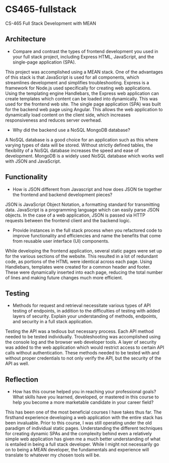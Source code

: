 # CS465-fullstack
CS-465 Full Stack Development with MEAN

## Architecture
-	Compare and contrast the types of frontend development you used in your full stack project, including Express HTML, JavaScript, and the single-page application (SPA).

This project was accomplished using a MEAN stack. One of the advantages of this stack is that JavaScript is used for all components, which streamlines development and simplifies troubleshooting. 
Express is a framework for Node.js used specifically for creating web applications. Using the templating engine Handlebars, the Express web application can create templates which content can be loaded into dynamically. This was used for the frontend web site.
The single page application (SPA) was built for the backend web page using Angular. This allows the web application to dynamically load content on the client side, which increases responsiveness and reduces server overhead.

-	Why did the backend use a NoSQL MongoDB database?

A NoSQL database is a good choice for an application such as this where varying types of data will be stored. Without strictly defined tables, the flexibility of a NoSQL database increases the speed and ease of development. MongoDB is a widely used NoSQL database which works well with JSON and JavaScript.

## Functionality
- How is JSON different from Javascript and how does JSON tie together the frontend and backend development pieces?

JSON is JavaScript Object Notation, a formatting standard for transmitting data. JavaScript is a programming language which can easily parse JSON objects. In the case of a web application, JSON is passed via HTTP requests between the frontend client and the backend logic.

-	Provide instances in the full stack process when you refactored code to improve functionality and efficiencies and name the benefits that come from reusable user interface (UI) components.

While developing the frontend application, several static pages were set up for the various sections of the website. This resulted in a lot of redundant code, as portions of the HTML were identical across each page. Using Handlebars, templates were created for a common header and footer. These were dynamically inserted into each page, reducing the total number of lines and making future changes much more efficient.

## Testing
-	Methods for request and retrieval necessitate various types of API testing of endpoints, in addition to the difficulties of testing with added layers of security. Explain your understanding of methods, endpoints, and security in a full stack application.

Testing the API was a tedious but necessary process. Each API method needed to be tested individually. Troubleshooting was accomplished using the console log and the browser web developer tools. A layer of security was added to the web application which would restrict access to certain API calls without authentication. These methods needed to be tested with and without proper credentials to not only verify the API, but the security of the API as well.

## Reflection
-	How has this course helped you in reaching your professional goals? What skills have you learned, developed, or mastered in this course to help you become a more marketable candidate in your career field?

This has been one of the most beneficial courses I have takes thus far. The firsthand experience developing a web application with the entire stack has been invaluable. Prior to this course, I was still operating under the old paradigm of individual static pages. Understanding the different techniques for creating dynamic SPAs and the complexity behind even a relatively simple web application has given me a much better understanding of what is entailed in being a full stack developer. While I might not necessarily go on to being a MEAN developer, the fundamentals and experience will translate to whatever my chosen tools will be.
